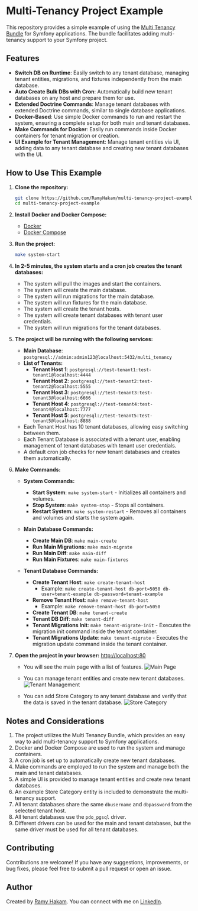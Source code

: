 # Multi-Tenancy Project Example

This repository provides a simple example of using the [Multi Tenancy Bundle](https://github.com/RamyHakam/multi_tenancy_bundle) for Symfony applications. The bundle facilitates adding multi-tenancy support to your Symfony project.

## Features

- **Switch DB on Runtime**: Easily switch to any tenant database, managing tenant entities, migrations, and fixtures independently from the main database.
- **Auto Create Bulk DBs with Cron**: Automatically build new tenant databases on any host and prepare them for use.
- **Extended Doctrine Commands**: Manage tenant databases with extended Doctrine commands, similar to single database applications.
- **Docker-Based**: Use simple Docker commands to run and restart the system, ensuring a complete setup for both main and tenant databases.
- **Make Commands for Docker**: Easily run commands inside Docker containers for tenant migration or creation.
- **UI Example for Tenant Management**: Manage tenant entities via UI, adding data to any tenant database and creating new tenant databases with the UI.

## How to Use This Example

1. **Clone the repository:**
   ```bash
   git clone https://github.com/RamyHakam/multi-tenancy-project-example.git
   cd multi-tenancy-project-example
   ```

2. **Install Docker and Docker Compose:**
    - [Docker](https://docs.docker.com/get-docker/)
    - [Docker Compose](https://docs.docker.com/compose/install/)

3. **Run the project:**
   ```bash
   make system-start
   ```

4. **In 2-5 minutes, the system starts and a cron job creates the tenant databases:**
    - The system will pull the images and start the containers.
    - The system will create the main database.
    - The system will run migrations for the main database.
    - The system will run fixtures for the main database.
    - The system will create the tenant hosts.
    - The system will create tenant databases with tenant user credentials.
    - The system will run migrations for the tenant databases.

5. **The project will be running with the following services:**
    - **Main Database**: `postgresql://admin:admin123@localhost:5432/multi_tenancy`
    - **List of Tenants:**
        - **Tenant Host 1**: `postgresql://test-tenant1:test-tenant1@localhost:4444`
        - **Tenant Host 2**: `postgresql://test-tenant2:test-tenant2@localhost:5555`
        - **Tenant Host 3**: `postgresql://test-tenant3:test-tenant3@localhost:6666`
        - **Tenant Host 4**: `postgresql://test-tenant4:test-tenant4@localhost:7777`
        - **Tenant Host 5**: `postgresql://test-tenant5:test-tenant5@localhost:8888`
    - Each Tenant Host has 10 tenant databases, allowing easy switching between them.
    - Each Tenant Database is associated with a tenant user, enabling management of tenant databases with tenant user credentials.
    - A default cron job checks for new tenant databases and creates them automatically.

6. **Make Commands:**

    - **System Commands:**
        - **Start System**: `make system-start` - Initializes all containers and volumes.
        - **Stop System**: `make system-stop` - Stops all containers.
        - **Restart System**: `make system-restart` - Removes all containers and volumes and starts the system again.

    - **Main Database Commands:**
        - **Create Main DB**: `make main-create`
        - **Run Main Migrations**: `make main-migrate`
        - **Run Main Diff**: `make main-diff`
        - **Run Main Fixtures**: `make main-fixtures`

    - **Tenant Database Commands:**
        - **Create Tenant Host**: `make create-tenant-host`
            - Example: `make create-tenant-host db-port=5050 db-user=tenant-example db-password=tenant-example`
        - **Remove Tenant Host**: `make remove-tenant-host`
            - Example: `make remove-tenant-host db-port=5050`
        - **Create Tenant DB**: `make tenant-create`
        - **Tenant DB Diff**: `make tenant-diff`
        - **Tenant Migrations Init**: `make tenant-migrate-init` - Executes the migration init command inside the tenant container.
        - **Tenant Migrations Update**: `make tenant-migrate` - Executes the migration update command inside the tenant container.

7. **Open the project in your browser:** [http://localhost:80](http://localhost:80)

    - You will see the main page with a list of features.
      ![Main Page](../path/to/main-page-screenshot.png)

    - You can manage tenant entities and create new tenant databases.
      ![Tenant Management](../path/to/tenant-management-screenshot.png)

    - You can add Store Category to any tenant database and verify that the data is saved in the tenant database.
      ![Store Category](../path/to/store-category-screenshot.png)

## Notes and Considerations

1. The project utilizes the Multi Tenancy Bundle, which provides an easy way to add multi-tenancy support to Symfony applications.
2. Docker and Docker Compose are used to run the system and manage containers.
3. A cron job is set up to automatically create new tenant databases.
4. Make commands are employed to run the system and manage both the main and tenant databases.
5. A simple UI is provided to manage tenant entities and create new tenant databases.
6. An example Store Category entity is included to demonstrate the multi-tenancy support.
7. All tenant databases share the same `dbusername` and `dbpassword` from the selected tenant host.
8. All tenant databases use the `pdo_pgsql` driver.
9. Different drivers can be used for the main and tenant databases, but the same driver must be used for all tenant databases.

## Contributing

Contributions are welcome! If you have any suggestions, improvements, or bug fixes, please feel free to submit a pull request or open an issue.

## Author

Created by [Ramy Hakam](https://github.com/RamyHakam). You can connect with me on [LinkedIn](https://www.linkedin.com/in/ramyhakam/).